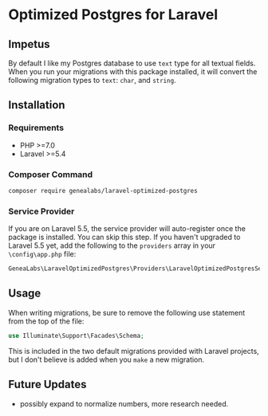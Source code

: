 # Optimized Postgres for Laravel

## Impetus
By default I like my Postgres database to use `text` type for all textual fields.
 When you run your migrations with this package installed, it will convert the
 following migration types to `text`: `char`, and `string`.

## Installation
### Requirements
- PHP >=7.0
- Laravel >=5.4

### Composer Command
```sh
composer require genealabs/laravel-optimized-postgres
```

### Service Provider
If you are on Laravel 5.5, the service provider will auto-register once the
 package is installed. You can skip this step. If you haven't upgraded to
 Laravel 5.5 yet, add the following to the `providers` array in your
 `\config\app.php` file:
```php
GeneaLabs\LaravelOptimizedPostgres\Providers\LaravelOptimizedPostgresService::class,
```

## Usage
When writing migrations, be sure to remove the following use statement from the
 top of the file:
```php
use Illuminate\Support\Facades\Schema;
```

This is included in the two default migrations provided with Laravel projects,
 but I don't believe is added when you `make` a new migration.

## Future Updates
- possibly expand to normalize numbers, more research needed.
